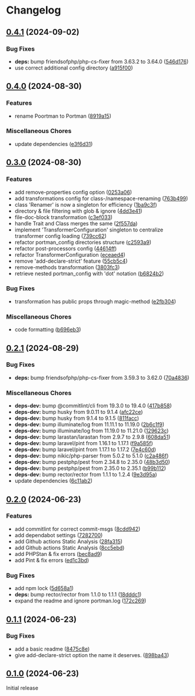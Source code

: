 # Changelog

## [0.4.1](https://github.com/magewirephp/portman/compare/v0.4.0...v0.4.1) (2024-09-02)


### Bug Fixes

* **deps:** bump friendsofphp/php-cs-fixer from 3.63.2 to 3.64.0 ([546d176](https://github.com/magewirephp/portman/commit/546d176e65119dc7decb95a6770fc067ebd8fbaf))
* use correct additional config directory ([a915f00](https://github.com/magewirephp/portman/commit/a915f002a94774f594f84137f78df99f711fba55))

## [0.4.0](https://github.com/magewirephp/poortman/compare/v0.3.0...v0.4.0) (2024-08-30)


### Features

* rename Poortman to Portman ([8919a15](https://github.com/magewirephp/poortman/commit/8919a1538b2e83df0233fd497287dfa75a4f5b8c))


### Miscellaneous Chores

* update dependencies ([e3f6d31](https://github.com/magewirephp/poortman/commit/e3f6d310e8801b512fa9b6f8ee6a1b48a49b80e1))

## [0.3.0](https://github.com/magewirephp/portman/compare/v0.2.1...v0.3.0) (2024-08-30)


### Features

* add remove-properties config option ([0253a06](https://github.com/magewirephp/portman/commit/0253a0664b5666cc591c5cac50d1a9c80896b290))
* add transformations config for class-/namespace-renaming ([763b499](https://github.com/magewirephp/portman/commit/763b4999944cef1fef881340b1cb79659d4c7acc))
* class 'Renamer' is now a singleton for efficiency ([1ba9c3f](https://github.com/magewirephp/portman/commit/1ba9c3f4a59ddb8041ca8b8b81d091ed7ec3ad9c))
* directory & file filtering with glob & ignore ([4dd3e41](https://github.com/magewirephp/portman/commit/4dd3e41d4b945c21711456a867e76104b1c00687))
* file-doc-block transformation ([c3ef033](https://github.com/magewirephp/portman/commit/c3ef033a535acffa63ea75c722e6e99d476d2076))
* handle Trait and Class merges the same ([2f557da](https://github.com/magewirephp/portman/commit/2f557daf07c8f8758ca6c9526e60fd6ac336f661))
* implement 'TransformerConfiguration' singleton to centralize transformer config loading ([739cc62](https://github.com/magewirephp/portman/commit/739cc6248637bcdd8e2996f25f0482bc70e48336))
* refactor portman_config directories structure ([c2593a9](https://github.com/magewirephp/portman/commit/c2593a90fbd7ba0b36ae25c17490e5b28d20d3c1))
* refactor post-processors config ([44614ff](https://github.com/magewirephp/portman/commit/44614ff7d9c4ff86dd88a6cbb9fd9bf9463c086f))
* refactor TransformerConfiguration ([eceaed4](https://github.com/magewirephp/portman/commit/eceaed4eacb4832a6597ada07db1c858f6fb01b3))
* remove 'add-declare-strict' feature ([55cb5c4](https://github.com/magewirephp/portman/commit/55cb5c4698cd781815df5464c5ec60ab4464a37c))
* remove-methods transformation ([3803fc3](https://github.com/magewirephp/portman/commit/3803fc30d15df215711303f1cf306d6f0d89fc16))
* retrieve nested portman_config with 'dot' notation ([b6824b2](https://github.com/magewirephp/portman/commit/b6824b2c16217f8deee1a45a31a76f55502e62ed))


### Bug Fixes

* transformation has public props through magic-method ([e2fb304](https://github.com/magewirephp/portman/commit/e2fb304c9b579c36dd2cbac17b95311ea3db88d3))


### Miscellaneous Chores

* code formatting ([b696eb3](https://github.com/magewirephp/portman/commit/b696eb34e06a86a50b5d08a2453cd5cadbdda8a4))

## [0.2.1](https://github.com/magewirephp/portman/compare/v0.2.0...v0.2.1) (2024-08-29)


### Bug Fixes

* **deps:** bump friendsofphp/php-cs-fixer from 3.59.3 to 3.62.0 ([70a4836](https://github.com/magewirephp/portman/commit/70a48368df639e8acc9115aba6e8f6152a47e101))


### Miscellaneous Chores

* **deps-dev:** bump @commitlint/cli from 19.3.0 to 19.4.0 ([417b858](https://github.com/magewirephp/portman/commit/417b858b4ee33f978615e26a00233dcaf999ff2b))
* **deps-dev:** bump husky from 9.0.11 to 9.1.4 ([afc22ce](https://github.com/magewirephp/portman/commit/afc22ce3041217fd1c71450c73df55783a579e9c))
* **deps-dev:** bump husky from 9.1.4 to 9.1.5 ([811facc](https://github.com/magewirephp/portman/commit/811facc7951a71a7c7e4f08f49970067c28a4448))
* **deps-dev:** bump illuminate/log from 11.11.1 to 11.19.0 ([2b6c1f9](https://github.com/magewirephp/portman/commit/2b6c1f94c384dc07b2e155559bfb302acf466325))
* **deps-dev:** bump illuminate/log from 11.19.0 to 11.21.0 ([129623c](https://github.com/magewirephp/portman/commit/129623ccd802a87ade32a9e94e5431a5bcab15d9))
* **deps-dev:** bump larastan/larastan from 2.9.7 to 2.9.8 ([608da51](https://github.com/magewirephp/portman/commit/608da515459e6fccfecf72e455cf179412e70c7a))
* **deps-dev:** bump laravel/pint from 1.16.1 to 1.17.1 ([f9a585f](https://github.com/magewirephp/portman/commit/f9a585f3f106ab6faefc8704f7ee8384c50b5bc8))
* **deps-dev:** bump laravel/pint from 1.17.1 to 1.17.2 ([7e4c60d](https://github.com/magewirephp/portman/commit/7e4c60d399fb4df0061d86f5107558da7dcf7f1c))
* **deps-dev:** bump nikic/php-parser from 5.0.2 to 5.1.0 ([c2a486f](https://github.com/magewirephp/portman/commit/c2a486faaec0af8e55d22bf2c27be6c3033ba042))
* **deps-dev:** bump pestphp/pest from 2.34.8 to 2.35.0 ([48b3d50](https://github.com/magewirephp/portman/commit/48b3d50ab4d9d9ec6b09cf949fbdcdc85336466f))
* **deps-dev:** bump pestphp/pest from 2.35.0 to 2.35.1 ([b99b112](https://github.com/magewirephp/portman/commit/b99b112eeaf194a89a83753c710e94fac24ce698))
* **deps-dev:** bump rector/rector from 1.1.1 to 1.2.4 ([9e3d95a](https://github.com/magewirephp/portman/commit/9e3d95ab1930e9633c7d365e45b16632f2a1bc25))
* update dependencies ([6c11ab2](https://github.com/magewirephp/portman/commit/6c11ab2048ba1829ce38febf538c45e020bbf744))

## [0.2.0](https://github.com/magewirephp/portman/compare/v0.1.1...v0.2.0) (2024-06-23)


### Features

* add commitlint for correct commit-msgs ([8cdd942](https://github.com/magewirephp/portman/commit/8cdd942270b06ae4791623f79b6f67fc2fe73e9b))
* add dependabot settings ([7282700](https://github.com/magewirephp/portman/commit/7282700577312230d0061ad6f6d25b3a037be4d4))
* add Github actions Static Analysis ([28fa315](https://github.com/magewirephp/portman/commit/28fa3153fd452c7a125e8970dc8b599bd57ef365))
* add Github actions Static Analysis ([8cc5ebd](https://github.com/magewirephp/portman/commit/8cc5ebd2d385db9c132b5828c36336af70da5cdf))
* add PHPStan & fix errors ([bec8ad9](https://github.com/magewirephp/portman/commit/bec8ad924ee65f69b3c00f357f106950f06aa9e5))
* add Pint & fix errors ([ed1c3bd](https://github.com/magewirephp/portman/commit/ed1c3bd792fe2bb20c685ed1b35d1a46d9f3c13f))


### Bug Fixes

* add npm lock ([5d658a1](https://github.com/magewirephp/portman/commit/5d658a18086c517007459069710d29ab1109a756))
* **deps:** bump rector/rector from 1.1.0 to 1.1.1 ([18dddc1](https://github.com/magewirephp/portman/commit/18dddc1005fdb4238ba36197722f98ec0bfb6c82))
* expand the readme and ignore portman.log ([172c269](https://github.com/magewirephp/portman/commit/172c269a9c72444bef2128554b6c7d7da21731cd))

## [0.1.1](https://github.com/magewirephp/portman/compare/v0.1.0...v0.1.1) (2024-06-23)


### Bug Fixes

* add a basic readme ([8475c8e](https://github.com/magewirephp/portman/commit/8475c8e14b7233a0a78884da60f742de56f01cd8))
* give add-declare-strict option the name it deserves. ([898ba43](https://github.com/magewirephp/portman/commit/898ba437d6973f657ea75b2ccdeae5d9f8107d92))

## [0.1.0](https://github.com/magewirephp/portman/compare/v0.0.5...v0.1.0) (2024-06-23)

Initial release
